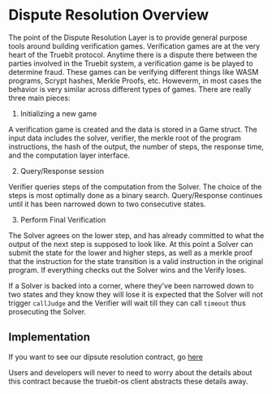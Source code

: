 # Dispute Resolution Overview

The point of the Dispute Resolution Layer is to provide general purpose tools around building verification games. Verification games are at the very heart of the Truebit protocol. Anytime there is a dispute there between the parties involved in the Truebit system, a verification game is be played to determine fraud. These games can be verifying different things like WASM programs, Scrypt hashes, Merkle Proofs, etc. Howeverm, in most cases the behavior is very similar across different types of games. There are really three main pieces:

1. Initializing a new game

A verification game is created and the data is stored in a Game struct. The input data includes the solver, verifier, the merkle root of the program instructions, the hash of the output, the number of steps, the response time, and the computation layer interface.

2. Query/Response session

Verifier queries steps of the computation from the Solver. The choice of the steps is most optimally done as a binary search. Query/Response continues until it has been narrowed down to two consecutive states. 

3. Perform Final Verification

The Solver agrees on the lower step, and has already committed to what the output of the next step is supposed to look like. At this point a Solver can submit the state for the lower and higher steps, as well as a merkle proof that the instruction for the state transition is a valid instruction in the original program. If everything checks out the Solver wins and the Verify loses. 

If a Solver is backed into a corner, where they've been narrowed down to two states and they know they will lose it is expected that the Solver will not trigger `callJudge` and the Verifier will wait till they can call `timeout` thus prosecuting the Solver.

## Implementation

If you want to see our dipsute resolution contract, go [here](https://github.com/TrueBitFoundation/truebit-os/blob/master/contracts/dispute/Interactive.sol)

Users and developers will never to need to worry about the details about this contract because the truebit-os client abstracts these details away.